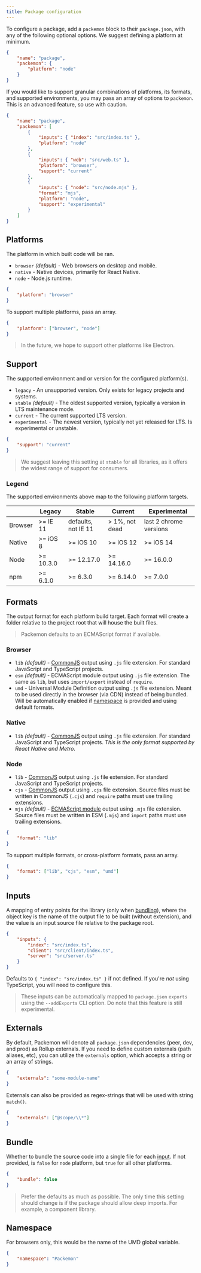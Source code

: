 ```yaml
---
title: Package configuration
---
```


To configure a package, add a `packemon` block to their `package.json`, with any of the following
optional options. We suggest defining a platform at minimum.

```json title="package.json"
{
	"name": "package",
	"packemon": {
		"platform": "node"
	}
}
```

If you would like to support granular combinations of platforms, its formats, and supported
environments, you may pass an array of options to `packemon`. This is an advanced feature, so use
with caution.

```json title="package.json"
{
	"name": "package",
	"packemon": [
		{
			"inputs": { "index": "src/index.ts" },
			"platform": "node"
		},
		{
			"inputs": { "web": "src/web.ts" },
			"platform": "browser",
			"support": "current"
		},
		{
			"inputs": { "node": "src/node.mjs" },
			"format": "mjs",
			"platform": "node",
			"support": "experimental"
		}
	]
}
```

## Platforms

The platform in which built code will be ran.

- `browser` _(default)_ - Web browsers on desktop and mobile.
- `native` - Native devices, primarily for React Native.
- `node` - Node.js runtime.

```json
{
	"platform": "browser"
}
```

To support multiple platforms, pass an array.

```json
{
	"platform": ["browser", "node"]
}
```

> In the future, we hope to support other platforms like Electron.

## Support

The supported environment and or version for the configured platform(s).

- `legacy` - An unsupported version. Only exists for legacy projects and systems.
- `stable` _(default)_ - The oldest supported version, typically a version in LTS maintenance mode.
- `current` - The current supported LTS version.
- `experimental` - The newest version, typically not yet released for LTS. Is experimental or
  unstable.

```json
{
	"support": "current"
}
```

> We suggest leaving this setting at `stable` for all libraries, as it offers the widest range of
> support for consumers.

### Legend

The supported environments above map to the following platform targets.

|         | Legacy    | Stable              | Current        | Experimental           |
| ------- | --------- | ------------------- | -------------- | ---------------------- |
| Browser | >= IE 11  | defaults, not IE 11 | > 1%, not dead | last 2 chrome versions |
| Native  | >= iOS 8  | >= iOS 10           | >= iOS 12      | >= iOS 14              |
| Node    | >= 10.3.0 | >= 12.17.0          | >= 14.16.0     | >= 16.0.0              |
| npm     | >= 6.1.0  | >= 6.3.0            | >= 6.14.0      | >= 7.0.0               |

## Formats

The output format for each platform build target. Each format will create a folder relative to the
project root that will house the built files.

> Packemon defaults to an ECMAScript format if available.

### Browser

- `lib` _(default)_ - [CommonJS](https://nodejs.org/api/modules.html) output using `.js` file
  extension. For standard JavaScript and TypeScript projects.
- `esm` _(default)_ - ECMAScript module output using `.js` file extension. The same as `lib`, but
  uses `import/export` instead of `require`.
- `umd` - Universal Module Definition output using `.js` file extension. Meant to be used directly
  in the browser (via CDN) instead of being bundled. Will be automatically enabled if
  [namespace](#namespace) is provided and using default formats.

### Native

- `lib` _(default)_ - [CommonJS](https://nodejs.org/api/modules.html) output using `.js` file
  extension. For standard JavaScript and TypeScript projects. _This is the only format supported by
  React Native and Metro._

### Node

- `lib` - [CommonJS](https://nodejs.org/api/modules.html) output using `.js` file extension. For
  standard JavaScript and TypeScript projects.
- `cjs` - [CommonJS](https://nodejs.org/api/modules.html) output using `.cjs` file extension. Source
  files must be written in CommonJS (`.cjs`) and `require` paths must use trailing extensions.
- `mjs` _(default)_ - [ECMAScript module](https://nodejs.org/api/esm.html) output using `.mjs` file
  extension. Source files must be written in ESM (`.mjs`) and `import` paths must use trailing
  extensions.

```json
{
	"format": "lib"
}
```

To support multiple formats, or cross-platform formats, pass an array.

```json
{
	"format": ["lib", "cjs", "esm", "umd"]
}
```

## Inputs

A mapping of entry points for the library (only when [bundling](#bundle)), where the object key is
the name of the output file to be built (without extension), and the value is an input source file
relative to the package root.

```json
{
	"inputs": {
		"index": "src/index.ts",
		"client": "src/client/index.ts",
		"server": "src/server.ts"
	}
}
```

Defaults to `{ "index": "src/index.ts" }` if not defined. If you're _not_ using TypeScript, you will
need to configure this.

> These inputs can be automatically mapped to `package.json` `exports` using the `--addExports` CLI
> option. Do note that this feature is still experimental.

## Externals

By default, Packemon will denote all `package.json` dependencies (peer, dev, and prod) as Rollup
externals. If you need to define custom externals (path aliases, etc), you can utilize the
`externals` option, which accepts a string or an array of strings.

```json
{
	"externals": "some-module-name"
}
```

Externals can also be provided as regex-strings that will be used with string `match()`.

```json
{
	"externals": ["@scope/\\*"]
}
```

## Bundle

Whether to bundle the source code into a single file for each [input](#inputs). If not provided, is
`false` for `node` platform, but `true` for all other platforms.

```json
{
	"bundle": false
}
```

> Prefer the defaults as much as possible. The only time this setting should change is if the
> package should allow deep imports. For example, a component library.

## Namespace

For browsers only, this would be the name of the UMD global variable.

```json
{
	"namespace": "Packemon"
}
```
